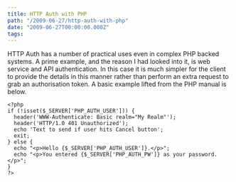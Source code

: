 ```yaml
---
title: HTTP Auth with PHP
path: "/2009-06-27/http-auth-with-php"
date: "2009-06-27T00:00:00.000Z"
tags:
---
```


HTTP Auth has a number of practical uses even in complex PHP backed systems. A prime example, and the reason I had looked into it, is web service and API authentication. In this case it is much simpler for the client to provide the details in this manner rather than perform an extra request to grab an authorisation token. A basic example lifted from the PHP manual is below.

```
<?php
if (!isset($_SERVER['PHP_AUTH_USER'])) {
  header('WWW-Authenticate: Basic realm="My Realm"');
  header('HTTP/1.0 401 Unauthorized');
  echo 'Text to send if user hits Cancel button';
  exit;
} else {
  echo "<p>Hello {$_SERVER['PHP_AUTH_USER']}.</p>";
  echo "<p>You entered {$_SERVER['PHP_AUTH_PW']} as your password.</p>";
}
?>
```
